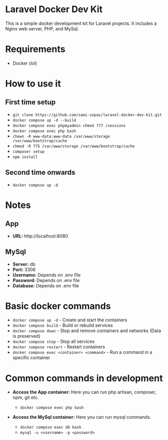 # Laravel Docker Dev Kit

This is a simple docker development kit for Laravel projects. It includes a Nginx web server, PHP, and MySql.

# Requirements

- Docker (lol)

# How to use it

## First time setup

- `git clone https://github.com/sami-sopas/laravel-docker-dev-kit.git`
- `docker compose up -d --build`
- `docker compose exec phpmyadmin chmod 777 /sessions`
- `docker compose exec php bash`
- `chown -R www-data:www-data /var/www/storage /var/www/bootstrap/cache`
- `chmod -R 775 /var/www/storage /var/www/bootstrap/cache`
- `composer setup`
- `npm install`

## Second time onwards

- `docker compose up -d`

# Notes

## App

- **URL:** http://localhost:8080

## MySql

- **Server:** db
- **Port:** 3306
- **Username:** Depends on .env file
- **Password:** Depends on .env file
- **Database:** Depends on .env file

# Basic docker commands

- `docker compose up -d` - Create and start the containers
- `docker compose build` - Build or rebuild services
- `docker compose down` - Stop and remove containers and networks (Data is preserved)
- `docker compose stop` - Stop all services
- `docker compose restart` - Restart containers
- `docker compose exec <container> <command>` - Run a command in a specific container

# Common commands in development

- **Access the App container:** Here you can run php artisan, composer, npm, git etc. 
  - `docker compose exec php bash` 

- **Access the MySql container:** Here you can run mysql commands.
  - `docker compose exec db bash`
  - `mysql -u <username> -p <password>`